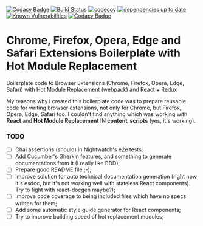 [![Codacy Badge](https://api.codacy.com/project/badge/Grade/2565ba5ed9d842d58e49a90f50602e63)](https://www.codacy.com/app/tranotheron/Chrome-Firefox-Opera-Edge-Safari-Extensions-Boilerplate-with-Hot-Module-Replacement?utm_source=github.com&utm_medium=referral&utm_content=tranotheron/Chrome-Firefox-Opera-Edge-Safari-Extensions-Boilerplate-with-Hot-Module-Replacement&utm_campaign=badger)
[![Build Status](https://travis-ci.org/tranotheron/Chrome-Firefox-Opera-Edge-Safari-Extensions-Boilerplate-with-Hot-Module-Replacement.svg?branch=master)](https://travis-ci.org/tranotheron/Chrome-Firefox-Opera-Edge-Safari-Extensions-Boilerplate-with-Hot-Module-Replacement)
[![codecov](https://codecov.io/gh/tranotheron/Chrome-Firefox-Opera-Edge-Safari-Extensions-Boilerplate-with-Hot-Module-Replacement/branch/master/graph/badge.svg)](https://codecov.io/gh/tranotheron/Chrome-Firefox-Opera-Edge-Safari-Extensions-Boilerplate-with-Hot-Module-Replacement)
[![dependencies up to date](https://david-dm.org/tranotheron/Chrome-Firefox-Opera-Edge-Safari-Extensions-Boilerplate-with-Hot-Module-Replacement.svg)](https://david-dm.org/tranotheron/Chrome-Firefox-Opera-Edge-Safari-Extensions-Boilerplate-with-Hot-Module-Replacement)
[![Known Vulnerabilities](https://snyk.io/test/github/tranotheron/chrome-firefox-opera-edge-safari-extensions-boilerplate-with-hot-module-replacement/badge.svg)](https://snyk.io/test/github/tranotheron/chrome-firefox-opera-edge-safari-extensions-boilerplate-with-hot-module-replacement)
[![Codacy Badge](https://api.codacy.com/project/badge/Grade/2565ba5ed9d842d58e49a90f50602e63)](https://www.codacy.com/app/tranotheron/Chrome-Firefox-Opera-Edge-Safari-Extensions-Boilerplate-with-Hot-Module-Replacement?utm_source=github.com&amp;utm_medium=referral&amp;utm_content=tranotheron/Chrome-Firefox-Opera-Edge-Safari-Extensions-Boilerplate-with-Hot-Module-Replacement&amp;utm_campaign=Badge_Grade)

# Chrome, Firefox, Opera, Edge and Safari Extensions Boilerplate with Hot Module Replacement
Boilerplate code to Browser Extensions (Chrome, Firefox, Opera, Edge, Safari) with Hot Module Replacement (webpack) and React + Redux

My reasons why I created this boilerplate code was to prepare reusable code for writing browser extensions, not only for Chrome, but Firefox, Opera, Edge, Safari too. I couldn't find anything which was working with **React** and **Hot Module Replacement** IN **content_scripts** (yes, it's working).

### TODO

- [ ] Chai assertions (should) in Nightwatch's e2e tests;
- [ ] Add Cucumber's Gherkin features, and something to generate documentations from it (I really like BDD);
- [ ] Prepare good README file ;-);
- [ ] Improve solution for auto technical documentation generation (right now it's esdoc, but it's not working well with stateless React components). Try to fight with react-docgen maybe?);
- [ ] Improve code coverage to being included files which have no specs written for them;
- [ ] Add some automatic style guide generator for React components;
- [ ] Try to improve building speed of hot replacement modules;

